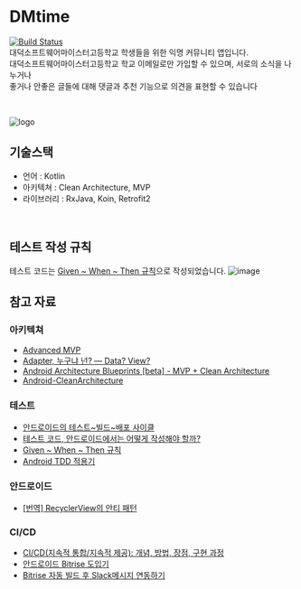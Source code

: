 # DMtime
[![Build Status](https://app.bitrise.io/app/2c694dc9c1a6641f/status.svg?token=PqgUitZ9yQE2quZ1vwDSCQ&branch=develop)](https://app.bitrise.io/app/2c694dc9c1a6641f)<br/>
대덕소프트웨어마이스터고등학교 학생들을 위한 익명 커뮤니티 앱입니다.  
대덕소프트웨어마이스터고등학교 학교 이메일로만 가입할 수 있으며, 서로의 소식을 나누거나<br/>
좋거나 안좋은 글들에 대해 댓글과 추천 기능으로 의견을 표현할 수 있습니다  

<br/>

![logo](https://www.notion.so/image/https%3A%2F%2Fs3-us-west-2.amazonaws.com%2Fsecure.notion-static.com%2F728fbfc5-2c6e-43a7-b664-d7a1e5fa3aec%2FUntitled.png?table=block&id=adbb1ded-3a43-41a7-a22d-991aacda8e9e&width=5120&userId=&cache=v2)  

## 기술스택
* 언어 : Kotlin
* 아키텍쳐 : Clean Architecture, MVP
* 라이브러리 : RxJava, Koin, Retrofit2


<br/>

## 테스트 작성 규칙
테스트 코드는 [Given ~ When ~ Then 규칙](https://martinfowler.com/bliki/GivenWhenThen.html)으로 작성되었습니다.
![image](https://user-images.githubusercontent.com/48317457/116565423-d2871000-a940-11eb-9057-40208708dbd9.png)

## 참고 자료
### 아키텍쳐
* [Advanced MVP](https://speakerdeck.com/gorita/advanced-mvp-refactoring-mvp)
* [Adapter, 누구냐 넌? — Data? View?](https://medium.com/@jsuch2362/adapter-%EB%88%84%EA%B5%AC%EB%83%90-%EB%84%8C-data-view-2db7eff11c20)
* [Android Architecture Blueprints [beta] - MVP + Clean Architecture](https://github.com/android/architecture-samples/tree/todo-mvp-clean)
* [Android-CleanArchitecture](https://github.com/android10/Android-CleanArchitecture)

### 테스트
* [안드로이드의 테스트~빌드~배포 사이클](https://medium.com/wantedjobs/%EC%95%88%EB%93%9C%EB%A1%9C%EC%9D%B4%EB%93%9C%EC%9D%98-%ED%85%8C%EC%8A%A4%ED%8A%B8-%EB%B9%8C%EB%93%9C-%EB%B0%B0%ED%8F%AC-%EC%82%AC%EC%9D%B4%ED%81%B4-9d542eda0ef8)
* [테스트 코드, 안드로이드에서는 어떻게 작성해야 할까?](https://blog.banksalad.com/tech/test-in-banksalad-android/)
* [Given ~ When ~ Then 규칙](https://martinfowler.com/bliki/GivenWhenThen.html)
* [Android TDD 적용기](https://speakerdeck.com/sungil/android-tdd-jeogyonggi)
### 안드로이드
* [[번역] RecyclerView의 안티 패턴](https://medium.com/hongbeomi-dev/%EB%B2%88%EC%97%AD-recyclerview-%EC%95%88%ED%8B%B0-%ED%8C%A8%ED%84%B4-ce0fcd8ea232)
### CI/CD
* [CI/CD(지속적 통합/지속적 제공): 개념, 방법, 장점, 구현 과정](https://www.redhat.com/ko/topics/devops/what-is-ci-cd)
* [안드로이드 Bitrise 도입기](https://brunch.co.kr/@kmongdev/19)
* [Bitrise 자동 빌드 후 Slack메시지 연동하기](https://velog.io/@ironelder/Bitrise-%EC%9E%90%EB%8F%99-%EB%B9%8C%EB%93%9C-%ED%9B%84-Slack%EB%A9%94%EC%8B%9C%EC%A7%80-%EC%97%B0%EB%8F%99%ED%95%98%EA%B8%B0-nmk6ag26mp)

